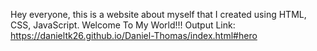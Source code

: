 Hey everyone, this is a website about myself that I created using HTML, CSS, JavaScript. Welcome To My World!!!
Output Link: https://danieltk26.github.io/Daniel-Thomas/index.html#hero
